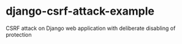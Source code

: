 # django-csrf-attack-example
CSRF attack on Django web application with deliberate disabling of protection
